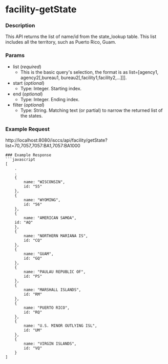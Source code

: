 # facility-getState
### Description  
This API returns the list of name/id from the state_lookup table. This list includes all the territory, such as Puerto Rico, Guam.
       
### Params
* list (*required*)
    * This is the basic query's selection, the format is as list=[agency1, agency2[,bureau1, bureau2[,facility1,facility2,...]]].
* start (*optional*)
    * Type: Integer. Starting index.
* end (*optional*)
    * Type: Integer. Ending index.
* filter (*optional*)
    * Type: String.  Matching text (or partial) to narrow the returned list of the states.

### Example Request  
http://localhost:8080/isccs/api/facility/getState?list=70,7057,7057:BA1,7057:BA1000
```
### Example Response  
```javascript
[
    .
    .
    {
        name: "WISCONSIN",
        id: "55"
    },
    {
        name: "WYOMING",
        id: "56"
    },
    {
        name: "AMERICAN SAMOA",
    id: "AQ"
    },
    {
        name: "NORTHERN MARIANA IS",
        id: "CQ"
    },
    {
        name: "GUAM",
        id: "GQ"
    },
    {
        name: "PAULAU REPUBLIC OF",
        id: "PS"
    },
    {
        name: "MARSHALL ISLANDS",
        id: "RM"
    },
    {
        name: "PUERTO RICO",
        id: "RQ"
    },
    {
        name: "U.S. MINOR OUTLYING ISL",
        id: "UM"
    },
    {
        name: "VIRGIN ISLANDS",
        id: "VQ"
    }
]